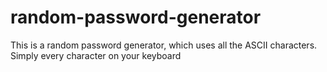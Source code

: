 # random-password-generator
This is a random password generator, which uses all the ASCII characters. Simply every character on your keyboard

